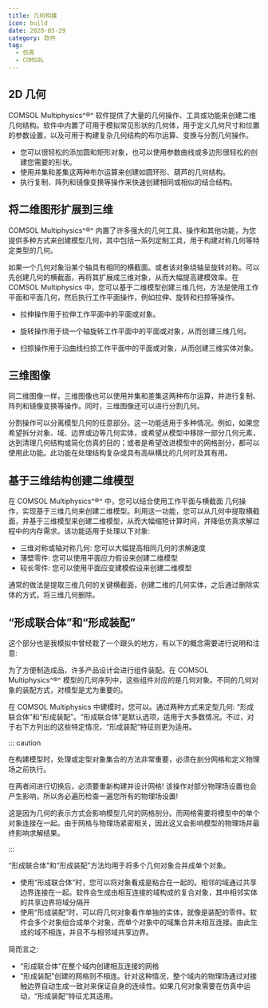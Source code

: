 ```yaml
---
title: 几何构建
icon: build
date: 2020-05-29
category: 软件
tag:
  - 仿真
  - COMSOL
---
```


## 2D 几何

COMSOL Multiphysics^®^ 软件提供了大量的几何操作、工具或功能来创建二维几何结构。软件中内置了可用于模拟常见形状的几何体，用于定义几何尺寸和位置的参数设置，以及可用于构建复杂几何结构的布尔运算、变换与分割几何操作。

- 您可以很轻松的添加圆和矩形对象，也可以使用参数曲线或多边形很轻松的创建您需要的形状。
- 使用并集和差集这两种布尔运算来创建如圆环形、葫芦的几何结构。
- 执行复制、阵列和镜像变换等操作来快速创建相同或相似的结合结构。

## 将二维图形扩展到三维

COMSOL Multiphysics^®^ 内置了许多强大的几何工具、操作和其他功能，为您提供多种方式来创建模型几何，其中包括一系列定制工具，用于构建对称几何等特定类型的几何。

如果一个几何对象沿某个轴具有相同的横截面。或者该对象绕轴呈旋转对称。可以先创建几何的横截面，再将其扩展成三维对象，从而大幅提高建模效率。在 COMSOL Multiphysics 中，您可以基于二维模型创建三维几何，方法是使用工作平面和平面几何，然后执行工作平面操作，例如拉伸、旋转和扫掠等操作。

- 拉伸操作用于拉伸工作平面中的平面或对象。

- 旋转操作用于绕一个轴旋转工作平面中的平面或对象，从而创建三维几何。

- 扫掠操作用于沿曲线扫掠工作平面中的平面或对象，从而创建三维实体对象。

## 三维图像

同二维图像一样，三维图像也可以使用并集和差集这两种布尔运算，并进行复制、阵列和镜像变换等操作。同时，三维图像还可以进行分割几何。

分割操作可以分离模型几何的任意部分。这一功能适用于多种情况。例如，如果您希望拆分对象、域、边界或边等几何实体，或希望从模型中移除一部分几何元素，达到清理几何结构或简化仿真的目的；或者是希望改进模型中的网格剖分，都可以使用此功能。此功能在处理结构复杂或具有高纵横比的几何时及其有用。

## 基于三维结构创建二维模型

在 COMSOL Multiphysics^®^ 中，您可以结合使用工作平面与横截面 几何操作，实现基于三维几何来创建二维模型。利用这一功能，您可以从几何中提取横截面，并基于三维模型来创建二维模型，从而大幅缩短计算时间，并降低仿真求解过程中的内存需求。该功能适用于处理以下对象:

- 三维对称或轴对称几何: 您可以大幅提高相同几何的求解速度
- 薄壁零件: 您可以使用平面应力假设来创建二维模型
- 较长零件: 您可以使用平面应变建模假设来创建二维模型

通常的做法是提取三维几何的关键横截面，创建二维的几何实体，之后通过删除实体的方式，将三维几何删除。

## “形成联合体”和“形成装配”

这个部分也是我模拟中曾经栽了一个跟头的地方，有以下的概念需要进行说明和注意:

为了方便制造成品，许多产品设计会进行组件装配。在 COMSOL Multiphysics^®^ 模型的几何序列中，这些组件对应的是几何对象。不同的几何对象的装配方式，对模型是尤为重要的。

在 COMSOL Multiphysics 中建模时，您可以。通过两种方式来定型几何: “形成联合体”和“形成装配”。“形成联合体”是默认选项，适用于大多数情况。不过，对于右下方列出的这些特定情况，“形成装配”特征则更为适用。

::: caution

在构建模型时，处理或定型对象集合的方法非常重要，必须在剖分网格和定义物理场之前执行。

在两者间进行切换后，必须要重新构建并设计网格! 该操作对部分物理场设置也会产生影响，所以务必遍历检查一遍您所有的物理场设置!

这是因为几何的表示方式会影响模型几何的网格剖分。而网格需要将模型中的单个对象连接在一起。由于网格与物理场紧密相关，因此这又会影响模型的物理场并最终影响求解结果。

:::

“形成联合体”和“形成装配”方法均用于将多个几何对象合并成单个对象。

- 使用“形成联合体”时，您可以将对象看成是粘合在一起的。相邻的域通过共享边界连接在一起。软件会生成由相互连接的域构成的复合对象，其中相邻实体的共享边界将域分隔开
- 使用“形成装配”时，可以将几何对象看作单独的实体，就像是装配的零件。软件会多个对象组合成单个对象，而单个对象中的域集合并未相互连接。由此生成的域不相连，并且不与相邻域共享边界。

简而言之:

- “形成联合体”在整个域内创建相互连接的网格
- “形成装配”创建的网格则不相连。针对这种情况，整个域内的物理场通过对接触边界自动生成一致对来保证自身的连续性。如果几何对象需要在仿真中运动，“形成装配”特征尤其适用。
